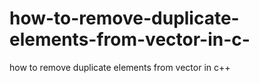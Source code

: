 # how-to-remove-duplicate-elements-from-vector-in-c-
how to remove duplicate elements from vector in c++
